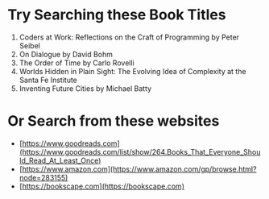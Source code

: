 # Try Searching these Book Titles

1. Coders at Work: Reflections on the Craft of Programming by Peter Seibel
1. On Dialogue by David Bohm
1. The Order of Time by Carlo Rovelli
1. Worlds Hidden in Plain Sight: The Evolving Idea of Complexity at the Santa Fe Institute
2. Inventing Future Cities by Michael Batty

# Or Search from these websites
- [https://www.goodreads.com](https://www.goodreads.com/list/show/264.Books_That_Everyone_Should_Read_At_Least_Once)
- [https://www.amazon.com](https://www.amazon.com/gp/browse.html?node=283155)
- [https://bookscape.com](https://bookscape.com)
